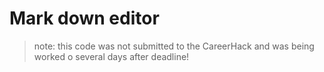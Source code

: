 # Mark down editor

> note: this code was not submitted to the CareerHack and was being worked o several days after deadline!
